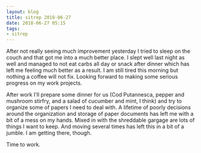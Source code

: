 ```yaml
---
layout: blog
title: sitrep 2018-06-27
date: 2018-06-27 05:15
tags:
- sitrep	
---
```

After not really seeing much improvement yesterday I tried to sleep on the couch and that got me into a much better place. I slept well last night as well and managed to not eat carbs all day or snack after dinner which has left me feeling much better as a result. I am still tired this morning but nothing a coffee will not fix. Looking forward to making some serious progress on my work projects. 

After work I'll prepare some dinner for us (Cod Putannesca, pepper and mushroom stirfry, and a salad of cucumber and mint, I think) and try to organize some of papers I need to deal with. A lifetime of poorly decisions around the organization and storage of paper documents has left me with a bit of a mess on my hands. Mixed in with the shreddable gargage are lots of things I want to keep. And moving several times has left this in a bit of a jumble. I am getting there, though.

Time to work.

